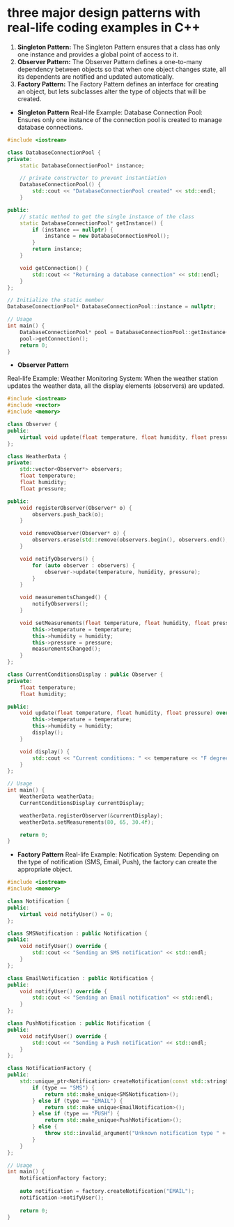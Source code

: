 # three major design patterns with real-life coding examples in C++

1. **Singleton Pattern:** The Singleton Pattern ensures that a class has only one instance and provides a global point of access to it.
2. **Observer Pattern:** The Observer Pattern defines a one-to-many dependency between objects so that when one object changes state, all its dependents are notified and updated automatically.
3. **Factory Pattern:** The Factory Pattern defines an interface for creating an object, but lets subclasses alter the type of objects that will be created.

- **Singleton Pattern**
Real-life Example: Database Connection Pool: Ensures only one instance of the connection pool is created to manage database connections.

```cpp
#include <iostream>

class DatabaseConnectionPool {
private:
    static DatabaseConnectionPool* instance;

    // private constructor to prevent instantiation
    DatabaseConnectionPool() {
        std::cout << "DatabaseConnectionPool created" << std::endl;
    }

public:
    // static method to get the single instance of the class
    static DatabaseConnectionPool* getInstance() {
        if (instance == nullptr) {
            instance = new DatabaseConnectionPool();
        }
        return instance;
    }

    void getConnection() {
        std::cout << "Returning a database connection" << std::endl;
    }
};

// Initialize the static member
DatabaseConnectionPool* DatabaseConnectionPool::instance = nullptr;

// Usage
int main() {
    DatabaseConnectionPool* pool = DatabaseConnectionPool::getInstance();
    pool->getConnection();
    return 0;
}
```

- **Observer Pattern**

Real-life Example: Weather Monitoring System: When the weather station updates the weather data, all the display elements (observers) are updated.
```cpp
#include <iostream>
#include <vector>
#include <memory>

class Observer {
public:
    virtual void update(float temperature, float humidity, float pressure) = 0;
};

class WeatherData {
private:
    std::vector<Observer*> observers;
    float temperature;
    float humidity;
    float pressure;

public:
    void registerObserver(Observer* o) {
        observers.push_back(o);
    }

    void removeObserver(Observer* o) {
        observers.erase(std::remove(observers.begin(), observers.end(), o), observers.end());
    }

    void notifyObservers() {
        for (auto observer : observers) {
            observer->update(temperature, humidity, pressure);
        }
    }

    void measurementsChanged() {
        notifyObservers();
    }

    void setMeasurements(float temperature, float humidity, float pressure) {
        this->temperature = temperature;
        this->humidity = humidity;
        this->pressure = pressure;
        measurementsChanged();
    }
};

class CurrentConditionsDisplay : public Observer {
private:
    float temperature;
    float humidity;

public:
    void update(float temperature, float humidity, float pressure) override {
        this->temperature = temperature;
        this->humidity = humidity;
        display();
    }

    void display() {
        std::cout << "Current conditions: " << temperature << "F degrees and " << humidity << "% humidity" << std::endl;
    }
};

// Usage
int main() {
    WeatherData weatherData;
    CurrentConditionsDisplay currentDisplay;

    weatherData.registerObserver(&currentDisplay);
    weatherData.setMeasurements(80, 65, 30.4f);

    return 0;
}
```
- **Factory Pattern**
Real-life Example: Notification System: Depending on the type of notification (SMS, Email, Push), the factory can create the appropriate object.
```cpp
#include <iostream>
#include <memory>

class Notification {
public:
    virtual void notifyUser() = 0;
};

class SMSNotification : public Notification {
public:
    void notifyUser() override {
        std::cout << "Sending an SMS notification" << std::endl;
    }
};

class EmailNotification : public Notification {
public:
    void notifyUser() override {
        std::cout << "Sending an Email notification" << std::endl;
    }
};

class PushNotification : public Notification {
public:
    void notifyUser() override {
        std::cout << "Sending a Push notification" << std::endl;
    }
};

class NotificationFactory {
public:
    std::unique_ptr<Notification> createNotification(const std::string& type) {
        if (type == "SMS") {
            return std::make_unique<SMSNotification>();
        } else if (type == "EMAIL") {
            return std::make_unique<EmailNotification>();
        } else if (type == "PUSH") {
            return std::make_unique<PushNotification>();
        } else {
            throw std::invalid_argument("Unknown notification type " + type);
        }
    }
};

// Usage
int main() {
    NotificationFactory factory;
    
    auto notification = factory.createNotification("EMAIL");
    notification->notifyUser();
    
    return 0;
}
```
